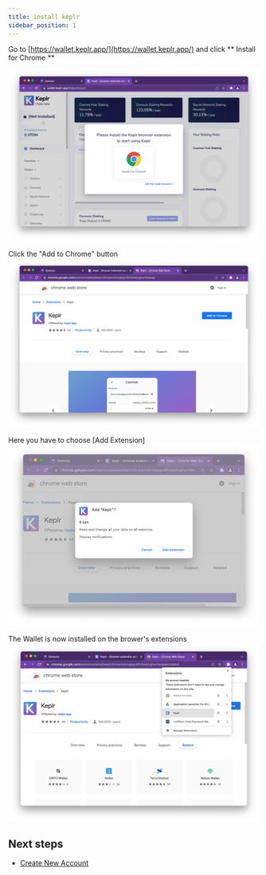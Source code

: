 ```yaml
---
title: install keplr
sidebar_position: 1
---
```


Go to [https://wallet.keplr.app/](https://wallet.keplr.app/) and click ** Install for Chrome **

![](../assets/install-keplr-1.png)

Click the "Add to Chrome" button
![](../assets/install-keplr-2.png)

Here you have to choose [Add Extension]
![](../assets/install-keplr-3.png)

The Wallet is now installed on the brower's extensions
![](../assets/install-keplr-4.png)

## Next steps

- [Create New Account](create-keplr-wallet)